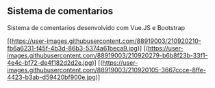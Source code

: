 <h2>Sistema de comentarios</h2>

Sistema de comentarios desenvolvido com Vue.JS e Bootstrap



[(https://user-images.githubusercontent.com/88919003/210920210-fb6a6231-f45f-4b3d-86b3-5374a61beca9.jpg)]
[(https://user-images.githubusercontent.com/88919003/210920279-b6b8f23b-33f1-4e4c-bf72-de4f182d2d2e.jpg)]
[(https://user-images.githubusercontent.com/88919003/210920105-3667ccce-8ffe-4423-b3ab-d59420bf900e.jpg)]


